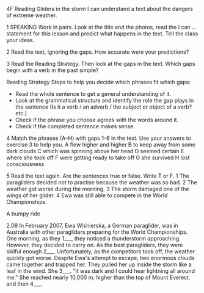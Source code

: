4F Reading
Gliders in the storm
I can understand a text about the dangers of extreme weather.

1 SPEAKING Work in pairs. Look at the title and the photos, read the I can ... statement for this lesson and predict what happens in the text. Tell the class your ideas.

2 Read the text, ignoring the gaps. How accurate were your predictions?

3 Read the Reading Strategy. Then look at the gaps in the text. Which gaps begin with a verb in the past simple?

Reading Strategy
Steps to help you decide which phrases fit which gaps:
- Read the whole sentence to get a general understanding of it.
- Look at the grammatical structure and identify the role the gap plays in the sentence (Is it a verb / an adverb / the subject or object of a verb? etc.)
- Check if the phrase you choose agrees with the words around it.
- Check if the completed sentence makes sense.

4 Match the phrases (A–H) with gaps 1–8 in the text. Use your answers to exercise 3 to help you.
A flew higher and higher
B to keep away from some dark clouds
C which was spinning above her head
D seemed certain
E where she took off
F were getting ready to take off
G she survived
H lost consciousness

5 Read the text again. Are the sentences true or false. Write T or F.
1 The paragliders decided not to practise because the weather was so bad.
2 The weather got worse during the morning.
3 The storm damaged one of the wings of her glider.
4 Ewa was still able to compete in the World Championships.

A bumpy ride

2.08
In February 2007, Ewa Wiśnierska, a German paraglider, was in Australia with other paragliders preparing for the World Championships. One morning, as they 1___, they noticed a thunderstorm approaching. However, they decided to carry on. As the best paragliders, they were skilful enough 2___. Unfortunately, as the competitors took off, the weather quickly got worse. Despite Ewa's attempt to escape, two enormous clouds came together and trapped her. They pulled her up inside the storm like a leaf in the wind.
She 3___. "It was dark and I could hear lightning all around me." She reached nearly 10,000 m, higher than the top of Mount Everest, and then 4___.